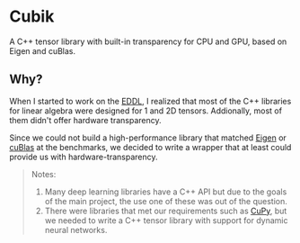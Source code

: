 # Cubik

A C++ tensor library with built-in transparency for CPU and GPU, based on Eigen and cuBlas.

## Why?

When I started to work on the [EDDL](https://github.com/deephealthproject/eddl), I realized that most of the C++ libraries for linear algebra were designed for 1 and 2D tensors. Addionally, most of them didn't offer hardware transparency.

Since we could not build a high-performance library that matched [Eigen](http://eigen.tuxfamily.org/index.php?title=Main_Page) or [cuBlas](https://docs.nvidia.com/cuda/cublas/index.html) at the benchmarks, we decided to write a wrapper that at least could provide us with hardware-transparency.

> Notes:
> 1. Many deep learning libraries have a C++ API but due to the goals of the main project, the use one of these was out of the question.
> 2. There were libraries that met our requirements such as [CuPy](https://cupy.chainer.org/), but we needed to write a C++ tensor library with support for dynamic neural networks.
